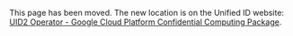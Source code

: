 This page has been moved. The new location is on the Unified ID website: [UID2 Operator - Google Cloud Platform Confidential Computing Package](https://unifiedid.com/docs/guides/operator-guide-gcp-enclave).
